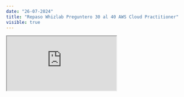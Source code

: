 ```yaml
---
date: "26-07-2024"
title: "Repaso Whizlab Preguntero 30 al 40 AWS Cloud Practitioner"
visible: true
---
```

<iframe src="https://www.youtube.com/embed/oJ4ophuHWeU" allowfullscreen></iframe>
